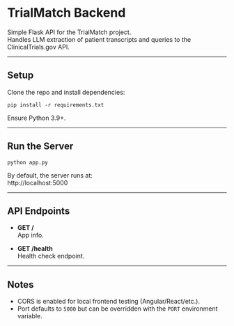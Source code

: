 # TrialMatch Backend

Simple Flask API for the TrialMatch project.  
Handles LLM extraction of patient transcripts and queries to the ClinicalTrials.gov API.

---

## Setup

Clone the repo and install dependencies:

```
pip install -r requirements.txt
```

Ensure Python 3.9+.

---

## Run the Server

```
python app.py
```

By default, the server runs at:  
http://localhost:5000

---

## API Endpoints

- **GET /**  
  App info.

- **GET /health**  
  Health check endpoint.

---

## Notes

- CORS is enabled for local frontend testing (Angular/React/etc.).  
- Port defaults to `5000` but can be overridden with the `PORT` environment variable.
